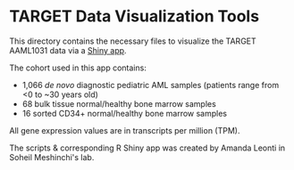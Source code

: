 # TARGET Data Visualization Tools

This directory contains the necessary files to visualize the TARGET AAML1031 data via a [Shiny app](https://meshinchi-data-viz.fredhutch.org/).

The cohort used in this app contains:

- 1,066 *de novo* diagnostic pediatric AML samples (patients range from <0 to ~30 years old)
- 68 bulk tissue normal/healthy bone marrow samples 
- 16 sorted CD34+ normal/healthy bone marrow samples

All gene expression values are in transcripts per million (TPM).

The scripts & corresponding R Shiny app was created by Amanda Leonti in Soheil Meshinchi's lab.
